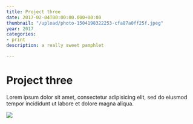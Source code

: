 ```yaml
---
title: Project three
date: 2017-02-04T00:00:00.000+00:00
thumbnail: "/upload/photo-1504198322253-cfa87a0ff25f.jpeg"
year: 2017
categories:
- print
description: a really sweet pamphlet

---
```

# Project three

Lorem ipsum dolor sit amet, consectetur adipisicing elit, sed do eiusmod tempor incididunt ut labore et dolore magna aliqua.

![](/upload/photo-1504198322253-cfa87a0ff25f.jpeg)